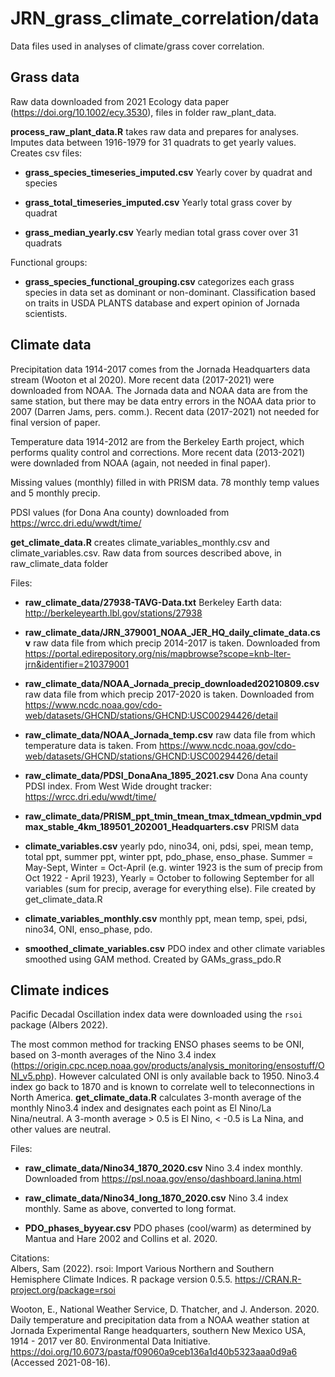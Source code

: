 # JRN_grass_climate_correlation/data

Data files used in analyses of climate/grass cover correlation.

## Grass data
Raw data downloaded from 2021 Ecology data paper (https://doi.org/10.1002/ecy.3530), files in folder raw_plant_data.

__process_raw_plant_data.R__ takes raw data and prepares for analyses. Imputes data between 1916-1979 for 31 quadrats to get yearly values. Creates csv files:

* __grass_species_timeseries_imputed.csv__ Yearly cover by quadrat and species

* __grass_total_timeseries_imputed.csv__ Yearly total grass cover by quadrat

* __grass_median_yearly.csv__ Yearly median total grass cover over 31 quadrats

Functional groups:

 * __grass_species_functional_grouping.csv__ categorizes each grass species in data set as dominant or non-dominant. Classification based on traits in USDA PLANTS database and expert opinion of Jornada scientists.

## Climate data
Precipitation data 1914-2017 comes from the Jornada Headquarters data stream (Wooton et al 2020). More recent data (2017-2021) were downloaded from NOAA. The Jornada data and NOAA data are from the same station, but there may be data entry errors in the NOAA data prior to 2007 (Darren Jams, pers. comm.). Recent data (2017-2021) not needed for final version of paper. 

Temperature data 1914-2012 are from the Berkeley Earth project, which performs quality control and corrections. More recent data (2013-2021) were downladed from NOAA (again, not needed in final paper). 

Missing values (monthly) filled in with PRISM data. 78 monthly temp values and 5 monthly precip.

PDSI values (for Dona Ana county) downloaded from https://wrcc.dri.edu/wwdt/time/

__get_climate_data.R__ creates climate_variables_monthly.csv and climate_variables.csv. Raw data from sources described above, in raw_climate_data folder 


Files:

* __raw_climate_data/27938-TAVG-Data.txt__ Berkeley Earth data: http://berkeleyearth.lbl.gov/stations/27938

* __raw_climate_data/JRN_379001_NOAA_JER_HQ_daily_climate_data.csv__ raw data file from which precip 2014-2017 is taken. Downloaded from https://portal.edirepository.org/nis/mapbrowse?scope=knb-lter-jrn&identifier=210379001

* __raw_climate_data/NOAA_Jornada_precip_downloaded20210809.csv__ raw data file from which precip 2017-2020 is taken. Downloaded from https://www.ncdc.noaa.gov/cdo-web/datasets/GHCND/stations/GHCND:USC00294426/detail 

* __raw_climate_data/NOAA_Jornada_temp.csv__ raw data file from which temperature data is taken. From https://www.ncdc.noaa.gov/cdo-web/datasets/GHCND/stations/GHCND:USC00294426/detail 

* __raw_climate_data/PDSI_DonaAna_1895_2021.csv__ Dona Ana county PDSI index. From West Wide drought tracker: https://wrcc.dri.edu/wwdt/time/

* __raw_climate_data/PRISM_ppt_tmin_tmean_tmax_tdmean_vpdmin_vpdmax_stable_4km_189501_202001_Headquarters.csv__ PRISM data

* __climate_variables.csv__ yearly pdo, nino34, oni, pdsi, spei, mean temp, total ppt, summer ppt, winter ppt, pdo_phase, enso_phase. Summer = May-Sept, Winter = Oct-April (e.g. winter 1923 is the sum of precip from Oct 1922 - April 1923), Yearly = October to following September for all variables (sum for precip, average for everything else). File created by get_climate_data.R

* __climate_variables_monthly.csv__ monthly ppt, mean temp, spei, pdsi, nino34, ONI, enso_phase, pdo.

* __smoothed_climate_variables.csv__ PDO index and other climate variables smoothed using GAM method. Created by GAMs_grass_pdo.R

## Climate indices
Pacific Decadal Oscillation index data were downloaded using the `rsoi` package (Albers 2022).  

The most common method for tracking ENSO phases seems to be ONI, based on 3-month averages of the Nino 3.4 index (https://origin.cpc.ncep.noaa.gov/products/analysis_monitoring/ensostuff/ONI_v5.php). However calculated ONI is only available back to 1950. Nino3.4 index go back to 1870 and is known to correlate well to teleconnections in North America. __get_climate_data.R__ calculates 3-month average of the monthly Nino3.4 index and designates each point as El Nino/La Nina/neutral. A 3-month average > 0.5 is El Nino, < -0.5 is La Nina, and other values are neutral.  

Files:  
* __raw_climate_data/Nino34_1870_2020.csv__ Nino 3.4 index monthly. Downloaded from https://psl.noaa.gov/enso/dashboard.lanina.html 

* __raw_climate_data/Nino34_long_1870_2020.csv__ Nino 3.4 index monthly. Same as above, converted to long format.  

* __PDO_phases_byyear.csv__ PDO phases (cool/warm) as determined by Mantua and Hare 2002 and Collins et al. 2020.





Citations:  
Albers, Sam (2022). rsoi: Import Various Northern and Southern Hemisphere Climate Indices. R package version 0.5.5.
  https://CRAN.R-project.org/package=rsoi  

Wooton, E., National Weather Service, D. Thatcher, and J. Anderson. 2020. Daily temperature and precipitation data from a NOAA weather station at Jornada Experimental Range headquarters, southern New Mexico USA, 1914 - 2017 ver 80. Environmental Data Initiative. https://doi.org/10.6073/pasta/f09060a9ceb136a1d40b5323aaa0d9a6 (Accessed 2021-08-16).
